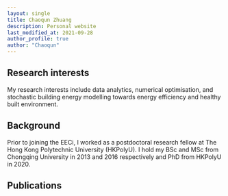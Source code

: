 ```yaml
---
layout: single
title: Chaoqun Zhuang
description: Personal website
last_modified_at: 2021-09-28
author_profile: true
author: "Chaoqun"
---
```



## Research interests
My research interests include data analytics, numerical optimisation, and stochastic building energy modelling towards energy efficiency and healthy built environment.  

## Background
Prior to joining the EECi, I worked as a postdoctoral research fellow at The Hong Kong Polytechnic University (HKPolyU). I hold my BSc and MSc from Chongqing University in 2013 and 2016 respectively and PhD from HKPolyU in 2020.

## Publications

<script src="https://bibbase.org/service/mendeley/713ebec7-d051-3c7a-b868-fd9ea0861073?jsonp=1"></script>
